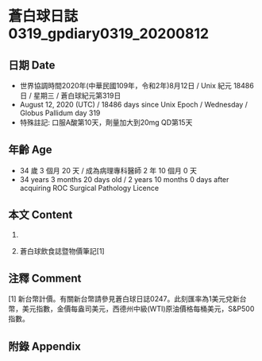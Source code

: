 [_metadata_:encoding]: - "utf-8"
[_metadata_:language]: - "zh-Hant-TW"
[_metadata_:fileformat]: - "markdown"
[_metadata_:MIME_type]: - "text/plain"
[_metadata_:markdown_version]: - "commonmark version 0.29"
[_metadata_:markdown_spec]: - "https://spec.commonmark.org/0.29/"

# 蒼白球日誌0319_gpdiary0319_20200812 #

## 日期 Date ##

* 世界協調時間2020年(中華民國109年，令和2年)8月12日 / Unix 紀元 18486 日 / 星期三 / 蒼白球紀元第319日
* August 12, 2020 (UTC) / 18486 days since Unix Epoch / Wednesday / Globus Pallidum day 319
* 特殊註記: 口服A酸第10天，劑量加大到20mg QD第15天

## 年齡 Age ##

* 34 歲 3 個月 20 天 / 成為病理專科醫師 2 年 10 個月 0 天
* 34 years 3 months 20 days old / 2 years 10 months 0 days after acquiring ROC Surgical Pathology Licence

## 本文 Content ##

1. 

    
2. 蒼白球飲食誌暨物價筆記[1]

    

## 注釋 Comment ##

[1] 新台幣計價。有關新台幣請參見蒼白球日誌0247。此刻匯率為1美元兌新台幣，美元指數，金價每盎司美元，西德州中級(WTI)原油價格每桶美元，S&P500指數。



## 附錄 Appendix ##

